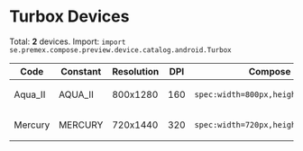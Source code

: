 # Turbox Devices

Total: **2** devices. Import: `import se.premex.compose.preview.device.catalog.android.Turbox`

| Code | Constant | Resolution | DPI | Compose Spec | Preview Usage |
|------|----------|------------|-----|-------------|---------------|
| Aqua_II | AQUA_II | 800x1280 | 160 | `spec:width=800px,height=1280px,dpi=160` | `@Preview(device = Turbox.AQUA_II)` |
| Mercury | MERCURY | 720x1440 | 320 | `spec:width=720px,height=1440px,dpi=320` | `@Preview(device = Turbox.MERCURY)` |

<!-- Generated automatically. Do not edit manually. -->
